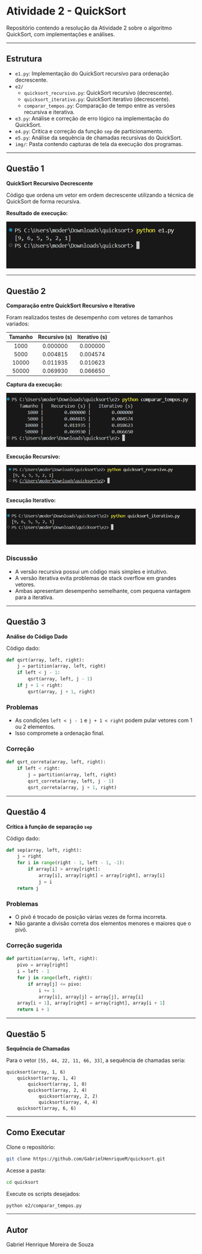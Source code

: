 # Atividade 2 - QuickSort

Repositório contendo a resolução da Atividade 2 sobre o algoritmo QuickSort, com implementações e análises.

---

## Estrutura

- `e1.py`: Implementação do QuickSort recursivo para ordenação decrescente.
- `e2/`
  - `quicksort_recursivo.py`: QuickSort recursivo (decrescente).
  - `quicksort_iterativo.py`: QuickSort iterativo (decrescente).
  - `comparar_tempos.py`: Comparação de tempo entre as versões recursiva e iterativa.
- `e3.py`: Análise e correção de erro lógico na implementação do QuickSort.
- `e4.py`: Crítica e correção da função `sep` de particionamento.
- `e5.py`: Análise da sequência de chamadas recursivas do QuickSort.
- `img/`: Pasta contendo capturas de tela da execução dos programas.

---

## Questão 1

**QuickSort Recursivo Decrescente**

Código que ordena um vetor em ordem decrescente utilizando a técnica de QuickSort de forma recursiva.

**Resultado de execução:**

![Execução E1](img/e1.png)

---

## Questão 2

**Comparação entre QuickSort Recursivo e Iterativo**

Foram realizados testes de desempenho com vetores de tamanhos variados:

| Tamanho  | Recursivo (s) | Iterativo (s) |
|:--------:|:-------------:|:------------:|
| 1000     | 0.000000      | 0.000000     |
| 5000     | 0.004815      | 0.004574     |
| 10000    | 0.011935      | 0.010623     |
| 50000    | 0.069930      | 0.066650     |

**Captura da execução:**

![Comparação](img/comparar.png)

**Execução Recursivo:**

![Execução Recursivo](img/e2RECURSIVO.png)

**Execução Iterativo:**

![Execução Iterativo](img/e2ITERATIVO.png)

### Discussão

- A versão recursiva possui um código mais simples e intuitivo.
- A versão iterativa evita problemas de stack overflow em grandes vetores.
- Ambas apresentam desempenho semelhante, com pequena vantagem para a iterativa.

---

## Questão 3

**Análise do Código Dado**

Código dado:

```python
def qsrt(array, left, right):
    j = partition(array, left, right)
    if left < j - 1:
        qsrt(array, left, j - 1)
    if j + 1 < right:
        qsrt(array, j + 1, right)
```

### Problemas
- As condições `left < j - 1` e `j + 1 < right` podem pular vetores com 1 ou 2 elementos.
- Isso compromete a ordenação final.

### Correção

```python
def qsrt_correta(array, left, right):
    if left < right:
        j = partition(array, left, right)
        qsrt_correta(array, left, j - 1)
        qsrt_correta(array, j + 1, right)
```

---

## Questão 4

**Crítica à função de separação `sep`**

Código dado:

```python
def sep(array, left, right):
    j = right
    for i in range(right - 1, left - 1, -1):
        if array[i] > array[right]:
            array[i], array[right] = array[right], array[i]
            j = i
    return j
```

### Problemas
- O pivô é trocado de posição várias vezes de forma incorreta.
- Não garante a divisão correta dos elementos menores e maiores que o pivô.

### Correção sugerida

```python
def partition(array, left, right):
    pivo = array[right]
    i = left - 1
    for j in range(left, right):
        if array[j] <= pivo:
            i += 1
            array[i], array[j] = array[j], array[i]
    array[i + 1], array[right] = array[right], array[i + 1]
    return i + 1
```

---

## Questão 5

**Sequência de Chamadas**

Para o vetor `[55, 44, 22, 11, 66, 33]`, a sequência de chamadas seria:

```
quicksort(array, 1, 6)
    quicksort(array, 1, 4)
        quicksort(array, 1, 0)
        quicksort(array, 2, 4)
            quicksort(array, 2, 2)
            quicksort(array, 4, 4)
    quicksort(array, 6, 6)
```

---

## Como Executar

Clone o repositório:

```bash
git clone https://github.com/GabrielHenriqueM/quicksort.git
```

Acesse a pasta:

```bash
cd quicksort
```

Execute os scripts desejados:

```bash
python e2/comparar_tempos.py
```

---

## Autor

Gabriel Henrique Moreira de Souza
